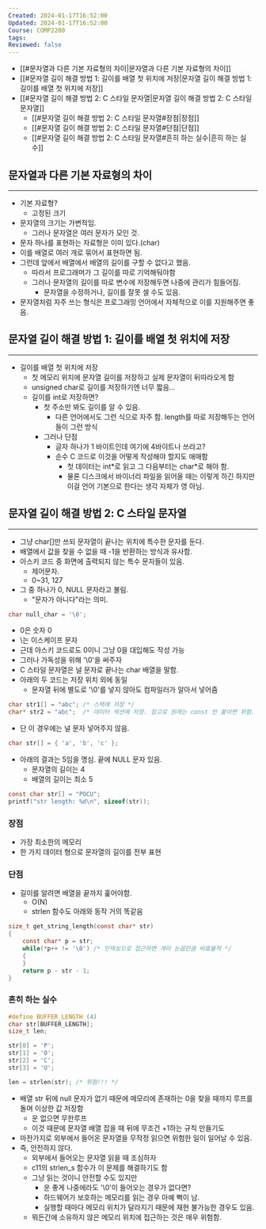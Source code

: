 ```yaml
---
Created: 2024-01-17T16:52:00
Updated: 2024-01-17T16:52:00
Course: COMP2200
tags: 
Reviewed: false
---
```

- [[#문자열과 다른 기본 자료형의 차이|문자열과 다른 기본 자료형의 차이]]
- [[#문자열 길이 해결 방법 1: 길이를 배열 첫 위치에 저장|문자열 길이 해결 방법 1: 길이를 배열 첫 위치에 저장]]
- [[#문자열 길이 해결 방법 2: C 스타일 문자열|문자열 길이 해결 방법 2: C 스타일 문자열]]
	- [[#문자열 길이 해결 방법 2: C 스타일 문자열#장점|장점]]
	- [[#문자열 길이 해결 방법 2: C 스타일 문자열#단점|단점]]
	- [[#문자열 길이 해결 방법 2: C 스타일 문자열#흔히 하는 실수|흔히 하는 실수]]


## 문자열과 다른 기본 자료형의 차이
---
- 기본 자료형?
	- 고정된 크기
- 문자열의 크기는 가변적임.
	- 그러나 문자열은 여러 문자가 모인 것.
- 문자 하나를 표현하는 자료형은 이미 있다.(char)
-  이를 배열로 여러 개로 묶어서 표현하면 됨.
- 그런데 앞에서 배열에서 배열의 길이를 구할 수 없다고 했음.
	- 따라서 프로그래머가 그 길이를 따로 기억해둬야함
	- 그러나 문자열의 길이를 따로 변수에 저장해두면 나중에 관리가 힘들어짐.
		- 문자열을 수정하거나, 길이를 잘못 셀 수도 있음.
- 문자열처럼 자주 쓰는 형식은 프로그래밍 언어에서 자체적으로 이를 지원해주면 좋음.

## 문자열 길이 해결 방법 1: 길이를 배열 첫 위치에 저장
---
- 길이를 배열 첫 위치에 저장
	- 첫 메모리 위치에 문자열 길이를 저장하고 실제 문자열이 뒤따라오게 함
	- unsigned char로 길이를 저장하기엔 너무 짧음...
	- 길이를 int로 저장하면? 
		- 첫 주소만 봐도 길이를 알 수 있음.
			- 다른 언어에서도 그런 식으로 자주 함. length를 따로 저장해두는 언어들이 그런 방식
		- 그러나 단점
			- 글자 하나가 1 바이트인데 여기에 4바이트나 쓰라고?
			- 순수 C 코드로 이것을 어떻게 작성해야 할지도 애매함
				- 첫 데이터는 int\*로 읽고 그 다음부터는 char\*로 해야 함.
				- 물론 디스크에서 바이너리 파일을 읽어올 때는 이렇게 하긴 하지만 이걸 언어 기본으로 한다는 생각 자체가 영 아님.

## 문자열 길이 해결 방법 2: C 스타일 문자열
---
- 그냥 char\[]만 쓰되 문자열이 끝나는 위치에 특수한 문자를 둔다.
- 배열에서 값을 찾을 수 없을 때 -1을 반환하는 방식과 유사함.
- 아스키 코드 중 화면에 출력되지 않는 특수 문자들이 있음.
	- 제어문자.
	- 0~31, 127
- 그 중 하나가 0, NULL 문자라고 불림.
	- "문자가 아니다"라는 의미.
```C
char null_char = '\0';
```
- 0은 숫자 0
- \\는 이스케이프 문자
- 근데 아스키 코드로도 0이니 그냥 0을 대입해도 작성 가능
- 그러나 가독성을 위해 '\\0'을 써주자
- C 스타일 문자열은 널 문자로 끝나는 char 배열을 말함.
- 아래의 두 코드는 저장 위치 외에 동일
	- 문자열 뒤에 별도로 '\\0'를 넣지 않아도 컴파일러가 알아서 넣어줌
```C
char str1[] = "abc"; /* 스택에 저장 */
char* str2 = "abc";  /* 데이터 섹션에 저장. 참고로 원래는 const 안 붙이면 위험. */
```
- 단 이 경우에는 널 문자 넣어주지 않음.
```C
char str[] = { 'a', 'b', 'c' };
```
- 아래의 결과는 5임을 명심. 끝에 NULL 문자 있음.
	- 문자열의 길이는 4
	- 배열의 길이는 최소 5
```C
const char str[] = "POCU"; 
printf("str length: %d\n", sizeof(str));
```
### 장점
- 가장 최소한의 메모리
- 한 가지 데이터 형으로 문자열의 길이를 전부 표현
### 단점
- 길이를 알려면 배열을 끝까지 훑어야함.
	- O(N)
	- strlen 함수도 아래와 동작 거의 똑같음
```C
size_t get_string_length(const char* str)
{
	const char* p = str;
	while(*p++ != '\0') /* 인덱싱으로 접근하면 개미 눈꼽만큼 비효율적 */
	{
	}
	return p - str - 1;
}
```

### 흔히 하는 실수
```c
#define BUFFER_LENGTH (4)
char str[BUFFER_LENGTH];
size_t len;

str[0] = 'P';
str[1] = 'O';
str[2] = 'C';
str[3] = 'U';

len = strlen(str); /* 위험!!! */
```
- 배열 str 뒤에 null 문자가 없기 때문에 메모리에 존재하는 0을 찾을 때까지 루프를 돌며 이상한 값 저장함
	- 운 없으면 무한루프
	- 이것 때문에 문자열 배열 잡을 때 뒤에 무조건 +1하는 규칙 만들기도
- 마찬가지로 외부에서 들어온 문자열을 무작정 읽으면 위험한 일이 일어날 수 있음.
- 즉, 안전하지 않다.
	- 외부에서 들어오는 문자열 읽을 때 조심하자
	- c11의 strlen_s 함수가 이 문제를 해결하기도 함
	- 그냥 읽는 것이니 안전할 수도 있지만
		- 운 좋게 나중에라도 '\\0'이 들어오는 경우가 없다면?
		- 하드웨어가 보호하는 메모리를 읽는 경우 아예 뻑이 남.
		- 실행할 때마다 메모리 위치가 달라지기 때문에 재현 불가능한 경우도 있음.
	- 뭐든간에 소유하지 않은 메모리 위치에 접근하는 것은 매우 위험함.
